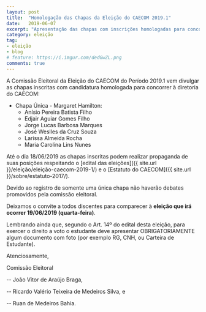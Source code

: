 ```yaml
---
layout: post
title:  "Homologação das Chapas da Eleição do CAECOM 2019.1"
date:   2019-06-07
excerpt: "Apresentação das chapas com inscrições homologadas para concorrer no processo eletivo para nova diretoria do CAECOM."
category: eleição
tag:
- eleição
- blog
# feature: https://i.imgur.com/dedGwZL.png
comments: true
---
```


A Comissão Eleitoral da Eleição do CAECOM do Período 2019.1 vem divulgar as chapas inscritas com candidatura homologada para concorrer à diretoria do CAECOM:

* Chapa Única - Margaret Hamilton:
    * Anísio Pereira Batista Filho
    * Edjair Aguiar Gomes Filho
    * Jorge Lucas Barbosa Marques
    * José Weslles da Cruz Souza
    * Larissa Almeida Rocha
    * Maria Carolina Lins Nunes

Até o dia 18/06/2019 as chapas inscritas podem realizar propaganda de suas posições respeitando o [edital das eleições]({{ site.url }}/eleição/eleição-caecom-2019-1/) e o [Estatuto do CAECOM]({{ site.url }}/sobre/estatuto-2017/).

Devido ao registro de somente uma única chapa não haverão debates promovidos pela comissão eleitoral.

Deixamos o convite a todos discentes para comparecer à **eleição que irá ocorrer 19/06/2019 (quarta-feira)**.

Lembrando ainda que, segundo o Art. 14º do edital desta eleição, para exercer o direito a voto o estudante deve apresentar OBRIGATORIAMENTE algum documento com foto (por exemplo RG, CNH, ou Carteira de Estudante).

Atenciosamente,

Comissão Eleitoral

-- João Vitor de Araújo Braga,

-- Ricardo Valério Teixeira de Medeiros Silva, e

-- Ruan de Medeiros Bahia.